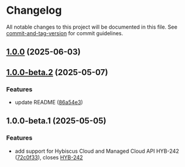 # Changelog

All notable changes to this project will be documented in this file. See [commit-and-tag-version](https://github.com/absolute-version/commit-and-tag-version) for commit guidelines.

## [1.0.0](https://github.com/hybiscus-dev/hybiscus-node-sdk/compare/v1.0.0-beta.2...v1.0.0) (2025-06-03)

## [1.0.0-beta.2](https://github.com/hybiscus-dev/hybiscus-node-sdk/compare/v1.0.0-beta.1...v1.0.0-beta.2) (2025-05-07)


### Features

* update README ([86a54e3](https://github.com/hybiscus-dev/hybiscus-node-sdk/commit/86a54e3b07ad972327afeba39e93bd44546fb315))

## 1.0.0-beta.1 (2025-05-05)


### Features

* add support for Hybiscus Cloud and Managed Cloud API HYB-242 ([72c0f33](https://github.com/hybiscus-dev/hybiscus-node-sdk/commit/72c0f330348a50004739be1df7478a3700403b0c)), closes [HYB-242](https://hybiscus.atlassian.net/jira/software/projects/HYB/boards/1?selectedIssue=HYB-242)
